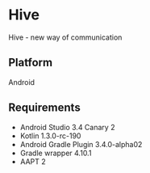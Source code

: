 # Hive
Hive - new way of communication

## Platform
Android

## Requirements
* Android Studio 3.4 Canary 2
* Kotlin 1.3.0-rc-190
* Android Gradle Plugin 3.4.0-alpha02
* Gradle wrapper 4.10.1
* AAPT 2